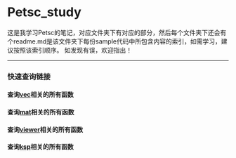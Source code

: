 # Petsc_study
这是我学习Petsc的笔记，对应文件夹下有对应的部分，然后每个文件夹下还会有个readme.md是该文件夹下每份sample代码中所包含内容的索引，如需学习，建议按照该索引顺序。
如发现有误，欢迎指出！

---

### 快速查询链接
#### 查询[vec](https://www.mcs.anl.gov/petsc/petsc-current/docs/manualpages/Vec/index.html)相关的所有函数
#### 查询[mat](https://www.mcs.anl.gov/petsc/petsc-current/docs/manualpages/Mat/)相关的所有函数
#### 查询[viewer](https://www.mcs.anl.gov/petsc/petsc-3.7/docs/manualpages/Viewer/index.html)相关的所有函数
#### 查询[ksp](https://www.mcs.anl.gov/petsc/petsc-3.7/docs/manualpages/Viewer/index.html)相关的所有函数